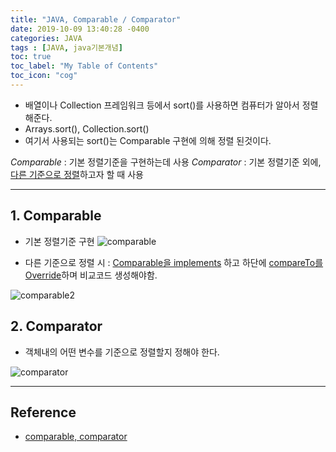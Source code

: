 ```yaml
---
title: "JAVA, Comparable / Comparator"
date: 2019-10-09 13:40:28 -0400
categories: JAVA
tags : [JAVA, java기본개념]
toc: true
toc_label: "My Table of Contents"
toc_icon: "cog"
---
```

- 배열이나 Collection 프레임워크 등에서 sort()를 사용하면 컴퓨터가 알아서 정렬 해준다.
 - Arrays.sort(), Collection.sort()
- 여기서 사용되는 sort()는 Comparable 구현에 의해 정렬 된것이다.

*Comparable* : 기본 정렬기준을 구현하는데 사용
*Comparator* : 기본 정렬기준 외에, <u>다른 기준으로 정렬</u>하고자 할 때 사용

----
## 1. Comparable
- 기본 정렬기준 구현
![comparable](https://user-images.githubusercontent.com/55946791/66453747-6dd73c80-eaa0-11e9-8106-d0edf696e32b.png)

- 다른 기준으로 정렬 시
: <u>Comparable을 implements</u> 하고 하단에 <u>compareTo를 Override</u>하며 비교코드 생성해야함.

![comparable2](https://user-images.githubusercontent.com/55946791/66454201-18039400-eaa2-11e9-9531-3a62738b123a.JPG)


## 2. Comparator
- 객체내의 어떤 변수를 기준으로 정렬할지 정해야 한다.

![comparator](https://user-images.githubusercontent.com/55946791/66454677-75e4ab80-eaa3-11e9-86dd-a18abc6eb3f4.JPG)

---
## Reference
- [comparable, comparator](https://cwondev.tistory.com/15)
